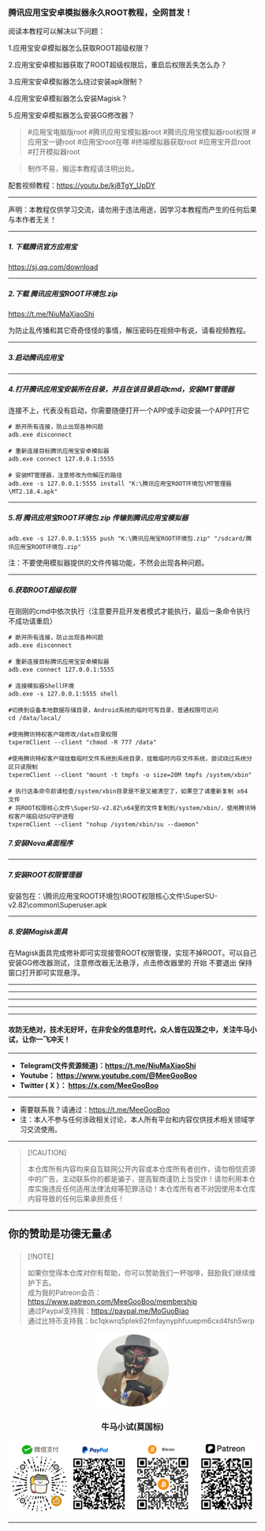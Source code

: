 ### 腾讯应用宝安卓模拟器永久ROOT教程，全网首发！

阅读本教程可以解决以下问题：

1.应用宝安卓模拟器怎么获取ROOT超级权限？

2.应用宝安卓模拟器获取了ROOT超级权限后，重启后权限丢失怎么办？

3.应用宝安卓模拟器怎么绕过安装apk限制？

4.应用宝安卓模拟器怎么安装Magisk？

5.应用宝安卓模拟器怎么安装GG修改器？

> \#应用宝电脑版root  #腾讯应用宝模拟器root #腾讯应用宝模拟器root权限 #应用宝一键root #应用宝root在哪 #终端模拟器获取root #应用宝开启root #打开模拟器root

> 制作不易，搬运本教程请注明出处。

配套视频教程：https://youtu.be/kj8TgY_UpDY

****

声明：本教程仅供学习交流，请勿用于违法用途，因学习本教程而产生的任何后果与本作者无关！

****

##### 1. 下载腾讯官方应用宝

https://sj.qq.com/download

****

##### 2.下载 腾讯应用宝ROOT环境包.zip

https://t.me/NiuMaXiaoShi

为防止乱传播和其它奇奇怪怪的事情，解压密码在视频中有说，请看视频教程。

****

##### 3.启动腾讯应用宝

****

##### 4.打开腾讯应用宝安装所在目录，并且在该目录启动cmd，安装MT管理器

连接不上，代表没有启动，你需要随便打开一个APP或手动安装一个APP打开它

```
# 断开所有连接，防止出现各种问题
adb.exe disconnect

# 重新连接目标腾讯应用宝安卓模拟器
adb.exe connect 127.0.0.1:5555

# 安装MT管理器，注意修改为你解压的路径
adb.exe -s 127.0.0.1:5555 install "K:\腾讯应用宝ROOT环境包\MT管理器\MT2.18.4.apk"
```

****

##### 5.将 腾讯应用宝ROOT环境包.zip 传输到腾讯应用宝模拟器

```
adb.exe -s 127.0.0.1:5555 push "K:\腾讯应用宝ROOT环境包.zip" "/sdcard/腾讯应用宝ROOT环境包.zip"
```

注：不要使用模拟器提供的文件传输功能，不然会出现各种问题。

****

##### 6.获取ROOT超级权限

在刚刚的cmd中依次执行（注意要开启开发者模式才能执行，最后一条命令执行不成功请重启）

```
# 断开所有连接，防止出现各种问题
adb.exe disconnect

# 重新连接目标腾讯应用宝安卓模拟器
adb.exe connect 127.0.0.1:5555

# 连接模拟器Shell环境
adb.exe -s 127.0.0.1:5555 shell

#切换到设备本地数据存储目录，Android系统的临时可写目录，普通权限可访问
cd /data/local/

#使用腾讯特权客户端修改/data目录权限
txpermClient --client "chmod -R 777 /data"

#使用腾讯特权客户端挂载临时文件系统到系统目录，挂载临时内存文件系统，尝试绕过系统分区只读限制
txpermClient --client "mount -t tmpfs -o size=20M tmpfs /system/xbin"

# 执行这条命令前请检查/system/xbin目录是不是又被清空了，如果空了请重新复制 x64 文件
# 将ROOT权限核心文件\SuperSU-v2.82\x64里的文件复制到/system/xbin/，使用腾讯特权客户端启动SU守护进程
txpermClient --client "nohup /system/xbin/su --daemon"
```

##### 7.安装Nova桌面程序

****

##### 7.安装ROOT权限管理器

安装包在：\腾讯应用宝ROOT环境包\ROOT权限核心文件\SuperSU-v2.82\common\Superuser.apk

****

##### 8.安装Magisk面具

在Magisk面具完成修补即可实现接管ROOT权限管理，实现不掉ROOT。可以自己安装GG修改器测试，注意修改器无法悬浮，点击修改器里的 开始 不要退出 保持窗口打开即可实现悬浮。

****

****

****

****


****

#### 攻防无绝对，技术无好坏，在非安全的信息时代，众人皆在囚笼之中，关注牛马小试，让你一飞冲天！

****

- **Telegram(文件资源频道)：https://t.me/NiuMaXiaoShi**
- **Youtube：  https://www.youtube.com/@MeeGooBoo**
- **Twitter ( X ）：  https://x.com/MeeGooBoo**

****

- 需要联系我？请通过：https://t.me/MeeGooBoo
- 注：本人不参与任何涉政相关讨论，本人所有平台和内容仅供技术相关领域学习交流使用。

****

>  [!CAUTION]
>
> 本仓库所有内容均来自互联网公开内容或本仓库所有者创作，请勿相信资源中的广告，主动联系你的都是骗子，提高智商谨防上当受诈！请勿利用本仓库实施违反任何适用法律法规等犯罪活动！本仓库所有者不对因使用本仓库内容导致的任何后果承担责任！

****

## 你的赞助是功德无量💰

>  [!NOTE]
>
> 如果你觉得本仓库对你有帮助，你可以赞助我们一杯咖啡，鼓励我们继续维护下去。<br>
> 成为我的Patreon会员：https://www.patreon.com/MeeGooBoo/membership<br>
> 通过Paypal支持我：https://paypal.me/MoGuoBiao<br>
> 通过比特币支持我：bc1qkwrq5plek62fmfaynyphfuuepm6cxd4fsh5wrp



<p align="center" >
    <img src="https://raw.githubusercontent.com/MeeGooBoo/2025/refs/heads/main/static/imgs/logo.png" width="150">
    <h3 align="center">牛马小试(莫国标)</h3>
    <p align="center">
        <img src="https://raw.githubusercontent.com/MeeGooBoo/2025/refs/heads/main/static/imgs/pays.png">
    </p>
</p>


****
